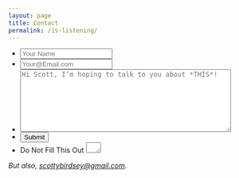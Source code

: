 ```yaml
---
layout: page
title: Contact
permalink: /is-listening/
---
```


<form id="form1" name="form1" class="clearfix wufoo topLabel page" autocomplete="off" enctype="multipart/form-data" method="post" novalidate="" action="https://scottbirdsey.wufoo.com/forms/z7x4m1/#public">
  <ul class="input-list focused">
    <li id="foli5" class="single-field notranslate">
        <input id="Field5" name="Field5" type="text" class="field text medium" placeholder="Your Name" value="" maxlength="255" tabindex="1" onkeyup="" required="">
    </li>
    <li id="foli2" class="single-field notranslate">
        <input id="Field2" name="Field2" type="email" spellcheck="false" class="field text medium" placeholder="Your@Email.com" value="" maxlength="255" tabindex="2" required=""> 
    </li>
    <li id="foli7" class="notranslate">
      <div>
        <textarea id="Field7" class="contact-message" name="Field7" placeholder="Hi Scott, I’m hoping to talk to you about *THIS*!" spellcheck="true" rows="8" cols="50" tabindex="3" onkeyup="validateRange(7, 'word');" required=""></textarea>
      </div>
    </li> 
    <li class="buttons ">
      <div>
        <input id="saveForm" name="saveForm" class="glow btTxt submit" type="submit" value="Submit">
      </div>
    </li>
    <li class="hide">
      <label for="comment">Do Not Fill This Out</label>
      <textarea name="comment" id="comment" rows="1" cols="1"></textarea>
      <input type="hidden" id="idstamp" name="idstamp" value="Q5kB2ZV9EyoWTDUwJ9j7k7HXeO+eUzq5NJ6A+o49MBQ=">
    </li>
  </ul>
</form>

<p><em>But also, <a href="mailto:scottybirdsey@gmail.com">scottybirdsey@gmail.com</a></em>.</p>